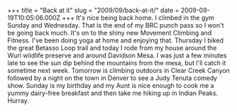 +++
title = "Back at it"
slug = "2009/09/back-at-it/"
date = 2009-09-19T10:05:06.000Z
+++
It's nice being back home. I climbed in the gym Sunday and Wednesday. That is the end of my BRC punch pass so I won't be going back much. It's on to the shiny new Movement Climbing and Fitness. I've been doing yoga at home and enjoying that. Thursday I biked the great Betasso Loop trail and today I rode from my house around the Wurl wildlife preserve and around Davidson Mesa. I was just a few minutes late to see the sun dip behind the mountains from the mesa, but I'll catch it sometime next week. Tomorrow is climbing outdoors in Clear Creek Canyon followed by a night on the town in Denver to see a Judy Tenuta comedy show. Sunday is my birthday and my Aunt is nice enough to cook me a yummy dairy-free breakfast and then take me hiking up in Indian Peaks. Hurray.